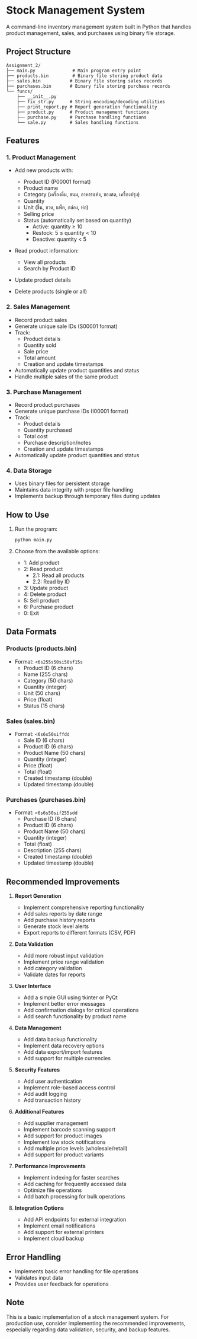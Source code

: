 # Stock Management System

A command-line inventory management system built in Python that handles product management, sales, and purchases using binary file storage.

## Project Structure
```
Assignment_2/
├── main.py              # Main program entry point
├── products.bin         # Binary file storing product data
├── sales.bin           # Binary file storing sales records
├── purchases.bin       # Binary file storing purchase records
└── funcs/
    ├── __init__.py
    ├── fix_str.py      # String encoding/decoding utilities
    ├── print_report.py # Report generation functionality
    ├── product.py      # Product management functions
    ├── purchase.py     # Purchase handling functions
    └── sale.py         # Sales handling functions
```

## Features

### 1. Product Management
- Add new products with:
  - Product ID (P00001 format)
  - Product name
  - Category (เครื่องดื่ม, ขนม, อาหารแห้ง, ของสด, เครื่องปรุง)
  - Quantity
  - Unit (ชิ้น, ขวด, แพ็ค, กล่อง, ห่อ)
  - Selling price
  - Status (automatically set based on quantity)
    * Active: quantity ≥ 10
    * Restock: 5 ≤ quantity < 10
    * Deactive: quantity < 5

- Read product information:
  - View all products
  - Search by Product ID
- Update product details
- Delete products (single or all)

### 2. Sales Management
- Record product sales
- Generate unique sale IDs (S00001 format)
- Track:
  - Product details
  - Quantity sold
  - Sale price
  - Total amount
  - Creation and update timestamps
- Automatically update product quantities and status
- Handle multiple sales of the same product

### 3. Purchase Management
- Record product purchases
- Generate unique purchase IDs (I00001 format)
- Track:
  - Product details
  - Quantity purchased
  - Total cost
  - Purchase description/notes
  - Creation and update timestamps
- Automatically update product quantities and status

### 4. Data Storage
- Uses binary files for persistent storage
- Maintains data integrity with proper file handling
- Implements backup through temporary files during updates

## How to Use

1. Run the program:
   ```bash
   python main.py
   ```

2. Choose from the available options:
   - 1: Add product
   - 2: Read product
     * 2.1: Read all products
     * 2.2: Read by ID
   - 3: Update product
   - 4: Delete product
   - 5: Sell product
   - 6: Purchase product
   - 0: Exit

## Data Formats

### Products (products.bin)
- Format: `<6s255s50si50sf15s`
  * Product ID (6 chars)
  * Name (255 chars)
  * Category (50 chars)
  * Quantity (integer)
  * Unit (50 chars)
  * Price (float)
  * Status (15 chars)

### Sales (sales.bin)
- Format: `<6s6s50siffdd`
  * Sale ID (6 chars)
  * Product ID (6 chars)
  * Product Name (50 chars)
  * Quantity (integer)
  * Price (float)
  * Total (float)
  * Created timestamp (double)
  * Updated timestamp (double)

### Purchases (purchases.bin)
- Format: `<6s6s50sif255sdd`
  * Purchase ID (6 chars)
  * Product ID (6 chars)
  * Product Name (50 chars)
  * Quantity (integer)
  * Total (float)
  * Description (255 chars)
  * Created timestamp (double)
  * Updated timestamp (double)

## Recommended Improvements

1. **Report Generation**
   - Implement comprehensive reporting functionality
   - Add sales reports by date range
   - Add purchase history reports
   - Generate stock level alerts
   - Export reports to different formats (CSV, PDF)

2. **Data Validation**
   - Add more robust input validation
   - Implement price range validation
   - Add category validation
   - Validate dates for reports

3. **User Interface**
   - Add a simple GUI using tkinter or PyQt
   - Implement better error messages
   - Add confirmation dialogs for critical operations
   - Add search functionality by product name

4. **Data Management**
   - Add data backup functionality
   - Implement data recovery options
   - Add data export/import features
   - Add support for multiple currencies

5. **Security Features**
   - Add user authentication
   - Implement role-based access control
   - Add audit logging
   - Add transaction history

6. **Additional Features**
   - Add supplier management
   - Implement barcode scanning support
   - Add support for product images
   - Implement low stock notifications
   - Add multiple price levels (wholesale/retail)
   - Add support for product variants

7. **Performance Improvements**
   - Implement indexing for faster searches
   - Add caching for frequently accessed data
   - Optimize file operations
   - Add batch processing for bulk operations

8. **Integration Options**
   - Add API endpoints for external integration
   - Implement email notifications
   - Add support for external printers
   - Implement cloud backup

## Error Handling
- Implements basic error handling for file operations
- Validates input data
- Provides user feedback for operations

## Note
This is a basic implementation of a stock management system. For production use, consider implementing the recommended improvements, especially regarding data validation, security, and backup features.